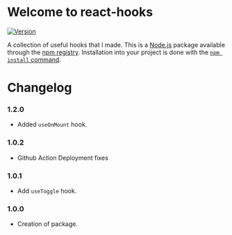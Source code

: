 # Welcome to react-hooks

[![Version](https://img.shields.io/npm/v/@alehechka/react-hooks.svg)](https://www.npmjs.com/package/@alehechka/react-hooks)

A collection of useful hooks that I made. This is a [Node.js](https://nodejs.org/en/) package available through the [npm registry](https://nodejs.org/en/).
Installation into your project is done with the [`npm install` command](https://docs.npmjs.com/downloading-and-installing-packages-locally).

# Changelog

### 1.2.0

- Added `useOnMount` hook.

### 1.0.2

- Github Action Deployment fixes

### 1.0.1

- Add `useToggle` hook.

### 1.0.0

- Creation of package.
